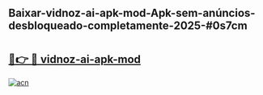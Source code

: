 ## Baixar-vidnoz-ai-apk-mod-Apk-sem-anúncios-desbloqueado-completamente-2025-#0s7cm

# <h2><a href="https://ainizakaria.my?title=vidnoz-ai-apk-mod&ref=22M">🔗👉 🔴 vidnoz-ai-apk-mod</a></h2>

[![acn](https://github.com/user-attachments/assets/0f9c940e-d8b0-45ae-aac7-cd30a18b3e1c)](https://ainizakaria.my?title=vidnoz-ai-apk-mod&ref=22M)

